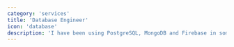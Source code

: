 ```yaml
---
category: 'services'
title: 'Database Engineer'
icon: 'database'
description: 'I have been using PostgreSQL, MongoDB and Firebase in some of my projects. Experienced using ORM like Prisma (PostgreSQL) and Mongoose (MongoDB) so that i can build faster and make fewer errors.'
---
```

